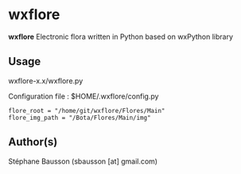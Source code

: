 # wxflore
**wxflore** Electronic flora written in Python based on wxPython library

## Usage
wxflore-x.x/wxflore.py

Configuration file : $HOME/.wxflore/config.py
```
flore_root = "/home/git/wxflore/Flores/Main"
flore_img_path = "/Bota/Flores/Main/img"
```

## Author(s)
Stéphane Bausson (sbausson [at] gmail.com)

